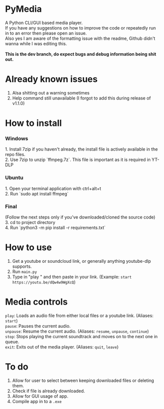 # PyMedia
A Python CLI/GUI based media player. <br>
If you have any suggestions on how to improve the code or repeatedly run in to an error then please open an issue. <br>
Also yes I am aware of the formatting issue with the readme, Github didn't wanna while I was editing this. <br><br>
<b>This is the dev branch, do expect bugs and debug information being shit out.</b>

# Already known issues
1. Alsa shitting out a warning sometimes
2. Help command still unavailable (I forgot to add this during release of v1.1.0)

# How to install
<h3>Windows</h3>
1. Install 7zip if you haven't already, the install file is actively available in the repo files. <br>
2. Use 7zip to unzip `ffmpeg.7z`. This file is important as it is required in YT-DLP
<h3>Ubuntu</h3>
1. Open your terminal application with ctrl+alt+t <br>
2. Run `sudo apt install ffmpeg`
<h3>Final</h3>
(Follow the next steps only if you've downloaded/cloned the source code)<br>
3. cd to project directory <br>
4. Run `python3 -m pip install -r requirements.txt`

# How to use
1. Get a youtube or soundcloud link, or generally anything youtube-dlp supports.
2. Run `main.py`
3. Type in "play " and then paste in your link. (Example: `start https://youtu.be/dQw4w9WgXcQ`)

# Media controls
`play`: Loads an audio file from either local files or a youtube link. (Aliases: `start`) <br>
`pause`: Pauses the current audio. <br>
`unpause`: Resume the current audio. (Aliases: `resume`, `unpause`, `continue`) <br>
`stop`: Stops playing the current soundtrack and moves on to the next one in queue. <br>
`exit`: Exits out of the media player. (Aliases: `quit`, `leave`)

# To do
1. Allow for user to select between keeping downloaded files or deleting them.
2. Check if file is already downloaded.
3. Allow for GUI usage of app.
4. Compile app in to a `.exe`
